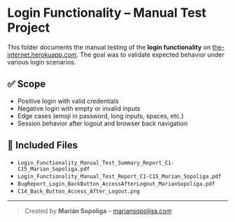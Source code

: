 # Login Functionality – Manual Test Project

This folder documents the manual testing of the **login functionality** on [the-internet.herokuapp.com](https://the-internet.herokuapp.com/login). The goal was to validate expected behavior under various login scenarios.

## ✅ Scope

- Positive login with valid credentials  
- Negative login with empty or invalid inputs  
- Edge cases (emoji in password, long inputs, spaces, etc.)  
- Session behavior after logout and browser back navigation  

## 📁 Included Files

- `Login_Functionality_Manual_Test_Summary_Report_C1-C15_Marian_Sopoliga.pdf`  
- `Login_Functionality_Manual_Test_Report_C1-C15_Marian_Sopoliga.pdf`  
- `BugReport_Login_BackButton_AccessAfterLogout_MarianSopoliga.pdf`  
- `C14_Back_Button_Access_After_Logout.png`

---

> Created by **Marián Sopoliga** – [mariansopoliga.com](https://mariansopoliga.com)
